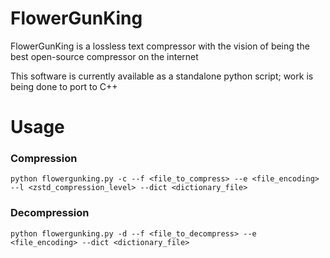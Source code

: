 # FlowerGunKing
FlowerGunKing is a lossless text compressor with the vision of being the best open-source compressor on the internet

This software is currently available as a standalone python script; work is being done to port to C++

# Usage
### Compression
```
python flowergunking.py -c --f <file_to_compress> --e <file_encoding> --l <zstd_compression_level> --dict <dictionary_file>
```

### Decompression
```
python flowergunking.py -d --f <file_to_decompress> --e <file_encoding> --dict <dictionary_file>
```
